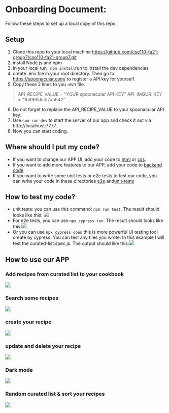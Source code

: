 # Onboarding Document:

Follow these steps to set up a local copy of this repo:

## Setup

1. Clone this repo to your local machine https://github.com/cse110-fa21-group7/cse110-fa21-group7.git
2. install Node.js and npm
3. In your local run ` npm install`run to install the dev dependencies
4. create .env file in your root directory. Then go to https://spoonacular.com/ to register a API key for yourself.
5. Copy these 2 lines to you .evn file.
>API_RECIPE_VALUE = "YOUR spoonacular API KEY" 
>API_IMGUR_KEY = "1b99956c57a5642"
6. Do not forget to replace the API_RECIPE_VALUE to your spoonacular API key.
8. Use `npm run dev` to start the server of our app and check it out via http://localhost:7777.
9. Now you can start coding.

## Where should I put my code?

- If you want to change our APP UI, add your code to [html](source/html) or [css](source/css).
- If you want to add more features to our APP, add your code to [backend code](source/js)
- If you want to write some unit tests or e2e tests to test our code, you can write your code in these directories [e2e](cypress/integration/) and[unit-tests](source/test)

## How to test my code?

- unit tests: you can use this command: `npm run test`. The result should looks like this: ![](onboard-img/unit-test.png)
- For e2e tests, you can use `npx cypress run`. The result should looks like this:![](onboard-img/e2e-1.png)
- Or you can use `npx cypress open` this is more powerful UI testing tool create by cypress. You can test any files you wrote. In this example I will test the curated-list.spec.js. The output should like this:![](onboard-img/e2e.gif)

## How to use our APP

### Add recipes from curated list to your cookbook

![](onboard-img/add.gif)

### Search some recipes

![](onboard-img/add&search.gif)

### create your recipe

![](onboard-img/create.gif)

### update and delete your recipe

![](onboard-img/edit&delete.gif)

### Dark mode

![](onboard-img/dark.gif)

### Random curated list & sort your recipes

![](onboard-img/more.gif)

